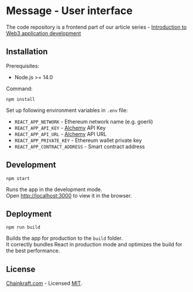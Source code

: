 # Message - User interface
The code repository is a frontend part of our article series - [Introduction to Web3 application development](https://chainkraft.com/pl/kurs-web3-frontend-w-react/)

## Installation
Prerequisites:
- Node.js >= 14.0

Command:
```console
npm install
```

Set up following environment variables in `.env` file:
- `REACT_APP_NETWORK` - Ethereum network name (e.g. goerli)
- `REACT_APP_API_KEY` - [Alchemy](https://www.alchemy.com/) API Key
- `REACT_APP_API_URL` - [Alchemy](https://www.alchemy.com/) API URL
- `REACT_APP_PRIVATE_KEY` - Ethereum wallet private key
- `REACT_APP_CONTRACT_ADDRESS` - Smart contract address

## Development
```console
npm start
```

Runs the app in the development mode.\
Open [http://localhost:3000](http://localhost:3000) to view it in the browser.

## Deployment
```console
npm run build
```

Builds the app for production to the `build` folder.\
It correctly bundles React in production mode and optimizes the build for the best performance.

## License
[Chainkraft.com](https://chainkraft.com) - Licensed [MIT](https://github.com/Chainkraft/message/blob/master/LICENSE).